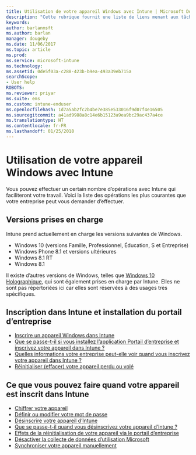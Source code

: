 ```yaml
---
title: Utilisation de votre appareil Windows avec Intune | Microsoft Docs
description: "Cette rubrique fournit une liste de liens menant aux tâches que les utilisateurs peuvent effectuer sur leur appareil mobile Windows quand ce dernier est inscrit dans Intune"
keywords: 
author: barlanmsft
ms.author: barlan
manager: dougeby
ms.date: 11/06/2017
ms.topic: article
ms.prod: 
ms.service: microsoft-intune
ms.technology: 
ms.assetid: 0de5f03a-c288-423b-b9ea-493a39eb715a
searchScope:
- User help
ROBOTS: 
ms.reviewer: priyar
ms.suite: ems
ms.custom: intune-enduser
ms.openlocfilehash: 1d7a5ab2fc2b4be7e385e533016f9d07f4e16505
ms.sourcegitcommit: a41ad9988a8c14e6b15123a9ea9bc29ac437a4ce
ms.translationtype: HT
ms.contentlocale: fr-FR
ms.lasthandoff: 01/25/2018
---
```

# <a name="using-your-windows-device-with-intune"></a>Utilisation de votre appareil Windows avec Intune

Vous pouvez effectuer un certain nombre d’opérations avec Intune qui faciliteront votre travail. Voici la liste des opérations les plus courantes que votre entreprise peut vous demander d’effectuer.

## <a name="supported-versions"></a>Versions prises en charge

Intune prend actuellement en charge les versions suivantes de Windows.

* Windows 10 (versions Famille, Professionnel, Éducation, S et Entreprise)
* Windows Phone 8.1 et versions ultérieures
* Windows 8.1 RT
* Windows 8.1

Il existe d’autres versions de Windows, telles que [Windows 10 Holographique](https://www.microsoft.com/hololens), qui sont également prises en charge par Intune. Elles ne sont pas répertoriées ici car elles sont réservées à des usages très spécifiques.

## <a name="enrolling-into-intune-and-installing-the-company-portal"></a>Inscription dans Intune et installation du portail d’entreprise

- [Inscrire un appareil Windows dans Intune](enroll-your-device-in-intune-windows.md)
- [Que se passe-t-il si vous installez l’application Portail d’entreprise et inscrivez votre appareil dans Intune ?](what-happens-if-you-install-the-company-portal-app-and-enroll-your-device-in-intune-windows.md)
- [Quelles informations votre entreprise peut-elle voir quand vous inscrivez votre appareil dans Intune ?](what-info-can-your-company-see-when-you-enroll-your-device-in-intune.md)
- [Réinitialiser (effacer) votre appareil perdu ou volé](reset-erase-your-device-cpwebsite.md)

## <a name="things-you-can-do-when-your-device-is-enrolled-in-intune"></a>Ce que vous pouvez faire quand votre appareil est inscrit dans Intune

- [Chiffrer votre appareil](encrypt-your-device-windows.md)
- [Définir ou modifier votre mot de passe](set-or-change-your-password-windows.md)
- [Désinscrire votre appareil d’Intune](unenroll-your-device-from-intune-windows.md)
- [Que se passe-t-il quand vous désinscrivez votre appareil d’Intune ?](what-happens-if-you-unenroll-your-device-from-intune-windows.md)
- [Effets de la réinitialisation de votre appareil via le portail d’entreprise](what-happens-if-you-reset-your-device-using-the-company-portal-windows.md)
- [Désactiver la collecte de données d’utilisation Microsoft](turn-off-microsoft-usage-data-collection-windows.md)
- [Synchroniser votre appareil manuellement](sync-your-device-manually-windows.md)

